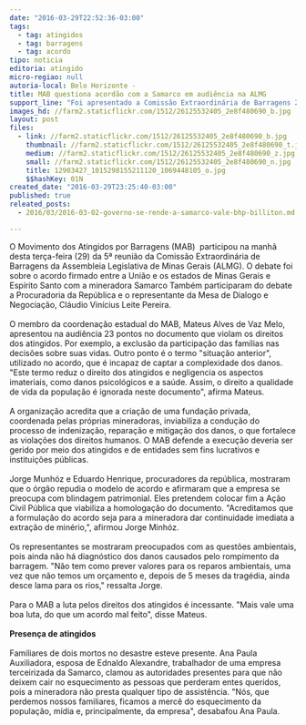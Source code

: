 ```yaml
---
date: "2016-03-29T22:52:36-03:00"
tags:
  - tag: atingidos
  - tag: barragens
  - tag: acordo
tipo: noticia
editoria: atingido
micro-regiao: null
autoria-local: Belo Horizonte -
title: MAB questiona acordão com a Samarco em audiência na ALMG
support_line: "Foi apresentado a Comissão Extraordinária de Barragens 23 pontos que violam os direitos humanos "
images_hd: //farm2.staticflickr.com/1512/26125532405_2e8f480690_b.jpg
layout: post
files:
  - link: //farm2.staticflickr.com/1512/26125532405_2e8f480690_b.jpg
    thumbnail: //farm2.staticflickr.com/1512/26125532405_2e8f480690_t.jpg
    medium: //farm2.staticflickr.com/1512/26125532405_2e8f480690_z.jpg
    small: //farm2.staticflickr.com/1512/26125532405_2e8f480690_n.jpg
    title: 12903427_1015298155211120_1069448105_o.jpg
    $$hashKey: 01N
created_date: "2016-03-29T23:25:40-03:00"
published: true
releated_posts:
  - 2016/03/2016-03-02-governo-se-rende-a-samarco-vale-bhp-billiton.md

---
```

<p>O Movimento dos Atingidos por Barragens (MAB)&nbsp; participou na manh&atilde; desta ter&ccedil;a-feira (29) da 5&ordf; reuni&atilde;o da Comiss&atilde;o Extraordin&aacute;ria de Barragens da Assembleia Legislativa de Minas Gerais (ALMG). O debate foi sobre o acordo firmado entre a Uni&atilde;o e os estados de Minas Gerais e Esp&iacute;rito Santo com a mineradora Samarco Tamb&eacute;m participaram do debate a Procuradoria da Rep&uacute;blica e o representante da Mesa de Dialogo e Negocia&ccedil;&atilde;o, Cl&aacute;udio Vin&iacute;cius Leite Pereira.<br />
<br />
O membro da coordena&ccedil;&atilde;o estadual do MAB, Mateus Alves de Vaz Melo, apresentou na audi&ecirc;ncia 23 pontos no documento que violam os direitos dos atingidos. Por exemplo, a exclus&atilde;o da participa&ccedil;&atilde;o das fam&iacute;lias nas decis&otilde;es sobre suas vidas. Outro ponto &eacute; o termo &quot;situa&ccedil;&atilde;o anterior&quot;, utilizado no acordo, que &eacute; incapaz de captar a complexidade dos danos. &quot;Este termo reduz o direito dos atingidos e negligencia os aspectos imateriais, como danos psicol&oacute;gicos e a sa&uacute;de. Assim, o direito a qualidade de vida da popula&ccedil;&atilde;o &eacute; ignorada neste documento&quot;, afirma Mateus.&nbsp;<br />
<br />
A organiza&ccedil;&atilde;o acredita que a cria&ccedil;&atilde;o de uma funda&ccedil;&atilde;o privada, coordenada pelas pr&oacute;prias mineradoras, inviabiliza a condu&ccedil;&atilde;o do processo de indeniza&ccedil;&atilde;o, repara&ccedil;&atilde;o e mitiga&ccedil;&atilde;o dos danos, o que fortalece as viola&ccedil;&otilde;es dos direitos humanos. O MAB defende a execu&ccedil;&atilde;o deveria ser gerido por meio dos atingidos e de entidades sem fins lucrativos e institui&ccedil;&otilde;es p&uacute;blicas.&nbsp;<br />
<br />
Jorge Munh&oacute;z e Eduardo Henrique, procuradores da rep&uacute;blica, mostraram que o &oacute;rg&atilde;o repudia o modelo de acordo e afirmaram que a empresa se preocupa com blindagem patrimonial. Eles pretendem colocar fim a A&ccedil;&atilde;o Civil P&uacute;blica que viabiliza a homologa&ccedil;&atilde;o do documento. &quot;Acreditamos que a formula&ccedil;&atilde;o do acordo seja para a mineradora dar continuidade imediata a extra&ccedil;&atilde;o de min&eacute;rio,&quot;, afirmou Jorge Minh&oacute;z.<br />
<br />
Os representantes se mostraram preocupados com as quest&otilde;es ambientais, pois ainda n&atilde;o h&aacute; diagn&oacute;stico dos danos causados pelo rompimento da barragem. &quot;N&atilde;o tem como prever valores para os reparos ambientais, uma vez que n&atilde;o temos um or&ccedil;amento e, depois de 5 meses da trag&eacute;dia, ainda desce lama para os rios,&quot; ressalta Jorge.&nbsp;<br />
<br />
Para o MAB a luta pelos direitos dos atingidos &eacute; incessante. &quot;Mais vale uma boa luta, do que um acordo mal feito&quot;, disse Mateus.&nbsp;<br />
<br />
<strong>Presen&ccedil;a de atingidos</strong><br />
<br />
Familiares de dois mortos no desastre esteve presente. Ana Paula Auxiliadora, esposa de Ednaldo Alexandre, trabalhador de uma empresa terceirizada da Samarco, clamou as autoridades presentes para que n&atilde;o deixem cair no esquecimento as pessoas que perderam entes queridos, pois a mineradora n&atilde;o presta qualquer tipo de assist&ecirc;ncia. &quot;N&oacute;s, que perdemos nossos familiares, ficamos a merc&ecirc; do esquecimento da popula&ccedil;&atilde;o, m&iacute;dia e, principalmente, da empresa&quot;, desabafou Ana Paula.&nbsp;</p>
